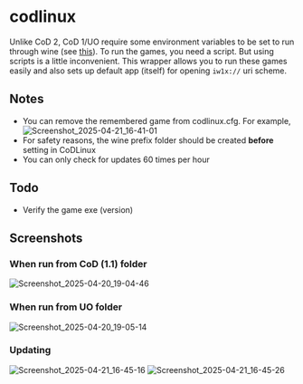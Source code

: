 # codlinux
Unlike CoD 2, CoD 1/UO require some environment variables to be set to run through wine (see [this](https://appdb.winehq.org/objectManager.php?sClass=version&iId=36969)).
To run the games, you need a script. But using scripts is a little inconvenient. This wrapper allows you to run these games easily and also sets up default app (itself) for opening `iw1x://` uri scheme.

## Notes
- You can remove the remembered game from codlinux.cfg. For example,
  ![Screenshot_2025-04-21_16-41-01](https://github.com/user-attachments/assets/144e615d-1fc0-484e-8730-213c59df2699)
- For safety reasons, the wine prefix folder should be created **before** setting in CoDLinux
- You can only check for updates 60 times per hour

## Todo
- Verify the game exe (version)

## Screenshots

### When run from CoD (1.1) folder
![Screenshot_2025-04-20_19-04-46](https://github.com/user-attachments/assets/4d7d0369-080d-43d4-b3ac-17964b071f4a)

### When run from UO folder
![Screenshot_2025-04-20_19-05-14](https://github.com/user-attachments/assets/53c11e20-d3c7-43de-b923-48780eff56ce)

### Updating
![Screenshot_2025-04-21_16-45-16](https://github.com/user-attachments/assets/ab2a383a-88af-40e3-a8ee-52ff40ba8336)
![Screenshot_2025-04-21_16-45-26](https://github.com/user-attachments/assets/abcd45e6-9798-4cdd-a142-0e04dd183ccb)
